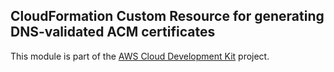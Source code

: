 ## CloudFormation Custom Resource for generating DNS-validated ACM certificates
This module is part of the [AWS Cloud Development Kit](https://github.com/aws/aws-cdk) project.
